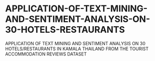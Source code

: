 # APPLICATION-OF-TEXT-MINING-AND-SENTIMENT-ANALYSIS-ON-30-HOTELS-RESTAURANTS
APPLICATION OF TEXT MINING AND SENTIMENT ANALYSIS ON 30 HOTELS/RESTAURANTS IN KAMALA THAILAND FROM THE TOURIST ACCOMMODATION REVIEWS DATASET
